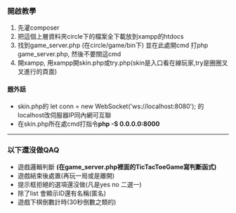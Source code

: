 ### 開啟教學
1. 先灌composer
2. 把這個上層資料夾circle下的檔案全下載放到xampp的htdocs
3. 找到game_server.php (在circle/game/bin下) 並在此處開cmd 打php game_server.php, 然後不要關這cmd
4. 開xampp, 用xampp開skin.php或try.php(skin是入口看在線玩家,try是圈圈叉叉進行的頁面)

#### 題外話

-  skin.php的 let conn = new WebSocket('ws://localhost:8080'); 的localhost改伺服器IP同內網可互聯
-  在skin.php所在處cmd打指令**php -S 0.0.0.0:8000**

************************************************

### 以下還沒做QAQ

-  遊戲邏輯判斷 **(在game_server.php裡面的TicTacToeGame寫判斷函式)**
-  遊戲結束後處置(再玩一局或是離開)
-  提示框拒絕的選項還沒做(凡是yes no 二選一)
-  除了list 會顯示ID還有名稱(匿名)
-  遊戲下棋倒數計時(30秒倒數之類的)
